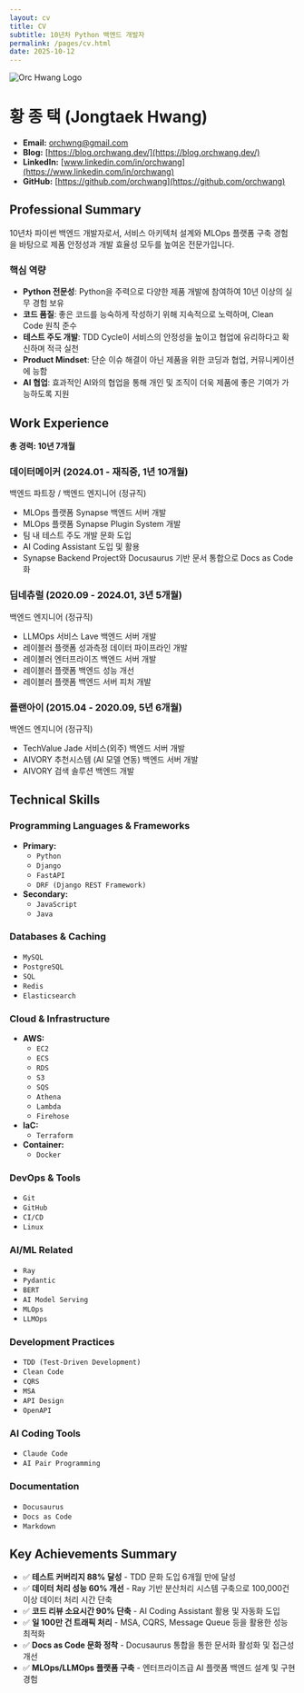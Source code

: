 ```yaml
---
layout: cv
title: CV
subtitle: 10년차 Python 백엔드 개발자
permalink: /pages/cv.html
date: 2025-10-12
---
```


<div class="cv-logo-container">
  <img src="{{ '/assets/images/logo/orchwang.png' | relative_url }}" alt="Orc Hwang Logo" class="cv-logo">
</div>

# 황 종 택 (Jongtaek Hwang)

- **Email:** orchwng@gmail.com
- **Blog:** [https://blog.orchwang.dev/](https://blog.orchwang.dev/)
- **LinkedIn:** [www.linkedin.com/in/orchwang](https://www.linkedin.com/in/orchwang)
- **GitHub:** [https://github.com/orchwang](https://github.com/orchwang)

## Professional Summary

10년차 파이썬 백엔드 개발자로서, 서비스 아키텍처 설계와 MLOps 플랫폼 구축 경험을 바탕으로 제품 안정성과 개발 효율성 모두를 높여온 전문가입니다.

### 핵심 역량

- **Python 전문성**: Python을 주력으로 다양한 제품 개발에 참여하여 10년 이상의 실무 경험 보유
- **코드 품질**: 좋은 코드를 능숙하게 작성하기 위해 지속적으로 노력하며, Clean Code 원칙 준수
- **테스트 주도 개발**: TDD Cycle이 서비스의 안정성을 높이고 협업에 유리하다고 확신하며 적극 실천
- **Product Mindset**: 단순 이슈 해결이 아닌 제품을 위한 코딩과 협업, 커뮤니케이션에 능함
- **AI 협업**: 효과적인 AI와의 협업을 통해 개인 및 조직이 더욱 제품에 좋은 기여가 가능하도록 지원

## Work Experience

**총 경력: 10년 7개월**

### **데이터메이커** (2024.01 - 재직중, 1년 10개월)

백엔드 파트장 / 백엔드 엔지니어 (정규직)

- MLOps 플랫폼 Synapse 백엔드 서버 개발
- MLOps 플랫폼 Synapse Plugin System 개발
- 팀 내 테스트 주도 개발 문화 도입
- AI Coding Assistant 도입 및 활용
- Synapse Backend Project와 Docusaurus 기반 문서 통합으로 Docs as Code 화

### **딥네츄럴** (2020.09 - 2024.01, 3년 5개월)

백엔드 엔지니어 (정규직)

- LLMOps 서비스 Lave 백엔드 서버 개발
- 레이블러 플랫폼 성과측정 데이터 파이프라인 개발
- 레이블러 엔터프라이즈 백엔드 서버 개발
- 레이블러 플랫폼 백엔드 성능 개선
- 레이블러 플랫폼 백엔드 서버 피처 개발

### **플랜아이** (2015.04 - 2020.09, 5년 6개월)

백엔드 엔지니어 (정규직)

- TechValue Jade 서비스(외주) 백엔드 서버 개발
- AIVORY 추천시스템 (AI 모델 연동) 백엔드 서버 개발
- AIVORY 검색 솔루션 백엔드 개발

## Technical Skills

### Programming Languages & Frameworks

- **Primary:**
  - `Python`
  - `Django`
  - `FastAPI`
  - `DRF (Django REST Framework)`
- **Secondary:**
  - `JavaScript`
  - `Java`

### Databases & Caching

- `MySQL`
- `PostgreSQL`
- `SQL`
- `Redis`
- `Elasticsearch`

### Cloud & Infrastructure

- **AWS:**
  - `EC2`
  - `ECS`
  - `RDS`
  - `S3`
  - `SQS`
  - `Athena`
  - `Lambda`
  - `Firehose`
- **IaC:**
  - `Terraform`
- **Container:**
  - `Docker`

### DevOps & Tools

- `Git`
- `GitHub`
- `CI/CD`
- `Linux`

### AI/ML Related

- `Ray`
- `Pydantic`
- `BERT`
- `AI Model Serving`
- `MLOps`
- `LLMOps`

### Development Practices

- `TDD (Test-Driven Development)`
- `Clean Code`
- `CQRS`
- `MSA`
- `API Design`
- `OpenAPI`

### AI Coding Tools

- `Claude Code`
- `AI Pair Programming`

### Documentation

- `Docusaurus`
- `Docs as Code`
- `Markdown`

## Key Achievements Summary

- ✅ **테스트 커버리지 88% 달성** - TDD 문화 도입 6개월 만에 달성
- ✅ **데이터 처리 성능 60% 개선** - Ray 기반 분산처리 시스템 구축으로 100,000건 이상 데이터 처리 시간 단축
- ✅ **코드 리뷰 소요시간 90% 단축** - AI Coding Assistant 활용 및 자동화 도입
- ✅ **일 100만 건 트래픽 처리** - MSA, CQRS, Message Queue 등을 활용한 성능 최적화
- ✅ **Docs as Code 문화 정착** - Docusaurus 통합을 통한 문서화 활성화 및 접근성 개선
- ✅ **MLOps/LLMOps 플랫폼 구축** - 엔터프라이즈급 AI 플랫폼 백엔드 설계 및 구현 경험
